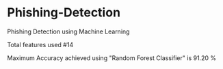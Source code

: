 # Phishing-Detection
Phishing Detection using Machine Learning

Total features used #14

Maximum Accuracy achieved using "Random Forest Classifier" is 91.20 %

